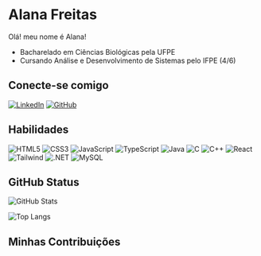 # Alana Freitas

Olá! meu nome é Alana!
* Bacharelado em Ciências Biológicas pela UFPE
* Cursando Análise e Desenvolvimento de Sistemas pelo IFPE (4/6)

## Conecte-se comigo
[![LinkedIn](https://img.shields.io/badge/LinkedIn-0077B5?style=for-the-badge&logo=linkedin&logoColor=white)](https://www.linkedin.com/in/alana-freitas-690bb62b3/)
[![GitHub](https://img.shields.io/badge/GitHub-100000?style=for-the-badge&logo=github&logoColor=white)](https://github.com/lanarayanne)

## Habilidades
![HTML5](https://img.shields.io/badge/HTML5-E34F26?style=for-the-badge&logo=html5&logoColor=white)
![CSS3](https://img.shields.io/badge/CSS3-1572B6?style=for-the-badge&logo=css3&logoColor=white)
![JavaScript](https://img.shields.io/badge/JavaScript-F7DF1E?style=for-the-badge&logo=javascript&logoColor=black)
![TypeScript](https://img.shields.io/badge/TypeScript-007ACC?style=for-the-badge&logo=typescript&logoColor=white)
![Java](https://img.shields.io/badge/java-%23ED8B00.svg?style=for-the-badge&logo=openjdk&logoColor=white)
![C](https://img.shields.io/badge/C-00599C?style=for-the-badge&logo=c&logoColor=white)
![C++](https://img.shields.io/badge/C%2B%2B-00599C?style=for-the-badge&logo=c%2B%2B&logoColor=white)
![React](https://img.shields.io/badge/React-20232A?style=for-the-badge&logo=react&logoColor=61DAFB)
![Tailwind](https://img.shields.io/badge/tailwindcss-%2338B2AC.svg?style=for-the-badge&logo=tailwind-css&logoColor=white)
![.NET](https://img.shields.io/badge/.NET-5C2D91?style=for-the-badge&logo=.net&logoColor=white)
![MySQL](https://img.shields.io/badge/MySQL-00000F?style=for-the-badge&logo=mysql&logoColor=white)

## GitHub Status
![GitHub Stats](https://github-readme-stats.vercel.app/api?username=lanarayanne&theme=transparent&bg_color=000&border_color=32a852&show_icons=true&icon_color=32a852&title_color=E94D5F&text_color=FFF&hide_title=true)

![Top Langs](https://github-readme-stats.vercel.app/api/top-langs/?username=lanarayanne&bg_color=000&border_color=32a852&title_color=E94D5F&text_color=FFF&hide_title=true)

## Minhas Contribuições
